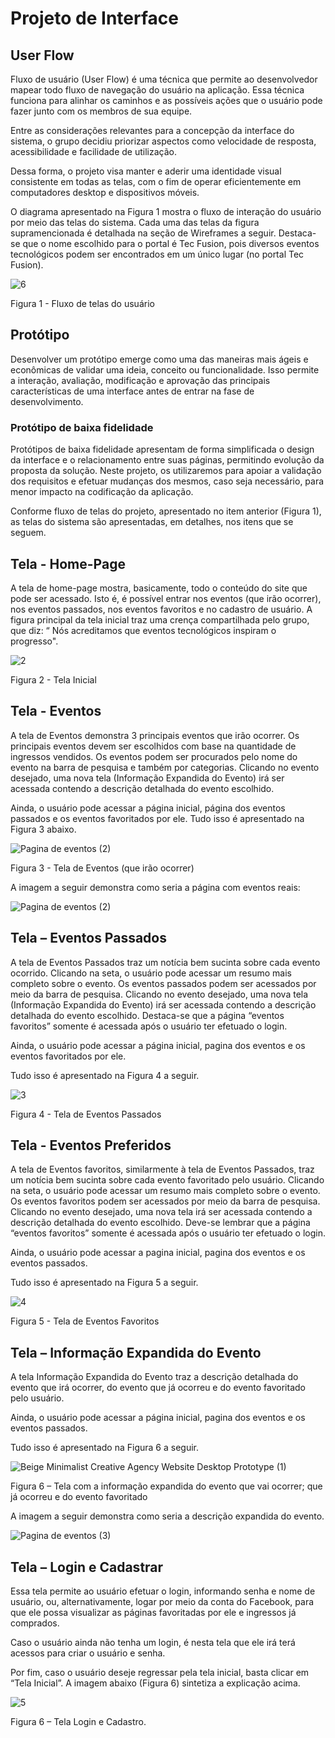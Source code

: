 
# Projeto de Interface

## User Flow

Fluxo de usuário (User Flow) é uma técnica que permite ao desenvolvedor mapear todo fluxo de navegação do usuário na aplicação. Essa técnica funciona para alinhar os caminhos e as possíveis ações que o usuário pode fazer junto com os membros de sua equipe.

Entre as considerações relevantes para a concepção da interface do sistema, o grupo decidiu priorizar aspectos como velocidade de resposta, acessibilidade e facilidade de utilização. 

Dessa forma, o projeto visa manter e aderir uma identidade visual consistente em todas as telas, com o fim de operar eficientemente em computadores desktop e dispositivos móveis.

O diagrama apresentado na Figura 1 mostra o fluxo de interação do usuário por meio das telas do sistema. Cada uma das telas da figura supramencionada é detalhada na seção de Wireframes a seguir. Destaca-se que o nome escolhido para o portal é Tec Fusion, pois diversos eventos tecnológicos podem ser encontrados em um único lugar (no portal Tec Fusion). 

![6](https://github.com/ICEI-PUC-Minas-PMV-ADS/pmv-ads-2023-2-e1-proj-web-t11-pmv-ads-2023-2-e1-proj-vendaingressos/assets/145787867/14842d7d-9f68-4102-9c32-82e673030267)

Figura 1 - Fluxo de telas do usuário

## Protótipo

Desenvolver um protótipo emerge como uma das maneiras mais ágeis e econômicas de validar uma ideia, conceito ou funcionalidade. Isso permite a interação, avaliação, modificação e aprovação das principais características de uma interface antes de entrar na fase de desenvolvimento. 

### Protótipo de baixa fidelidade

Protótipos de baixa fidelidade apresentam de forma simplificada o design da interface e o relacionamento entre suas páginas, permitindo evolução da proposta da solução. Neste projeto, os utilizaremos para apoiar a validação dos requisitos e efetuar mudanças dos mesmos, caso seja necessário, para menor impacto na codificação da aplicação.

Conforme fluxo de telas do projeto, apresentado no item anterior (Figura 1), as telas do sistema são apresentadas, em detalhes, nos itens que se seguem.

## Tela - Home-Page
A tela de home-page mostra, basicamente, todo o conteúdo do site que pode ser acessado. Isto é, é possível entrar nos eventos (que irão ocorrer), nos eventos passados, nos eventos favoritos e no cadastro de usuário.
A figura principal da tela inicial traz uma crença compartilhada pelo grupo, que diz: “ Nós acreditamos que eventos tecnológicos inspiram o progresso".

![2](https://github.com/ICEI-PUC-Minas-PMV-ADS/pmv-ads-2023-2-e1-proj-web-t11-pmv-ads-2023-2-e1-proj-vendaingressos/assets/145787867/0b0a4135-e973-4d62-908c-a3ebcc2942ea)


Figura 2 - Tela Inicial

## Tela - Eventos
A tela de Eventos demonstra 3 principais eventos que irão ocorrer. Os principais eventos devem ser escolhidos com base na quantidade de ingressos vendidos. Os eventos podem ser procurados pelo nome do evento na barra de pesquisa e também por categorias. Clicando no evento desejado, uma nova tela (Informação Expandida do Evento) irá ser acessada contendo a descrição detalhada do evento escolhido.

Ainda, o usuário pode acessar a página inicial, página dos eventos passados e os eventos favoritados por ele. Tudo isso é apresentado na Figura 3 abaixo.

![Pagina de eventos (2)](https://github.com/ICEI-PUC-Minas-PMV-ADS/pmv-ads-2023-2-e1-proj-web-t11-pmv-ads-2023-2-e1-proj-vendaingressos/assets/83097575/0d2f8a9a-6d04-44f2-be2c-fef1ca2fe1d5)



Figura 3 - Tela de Eventos (que irão ocorrer)

A imagem a seguir demonstra como seria a página com eventos reais:

![Pagina de eventos (2)](https://github.com/ICEI-PUC-Minas-PMV-ADS/pmv-ads-2023-2-e1-proj-web-t11-pmv-ads-2023-2-e1-proj-vendaingressos/assets/145787867/724b162e-268c-4ebb-83d7-936f0d8263e8)


## Tela – Eventos Passados
A tela de Eventos Passados traz um notícia bem sucinta sobre cada evento ocorrido. Clicando na seta, o usuário pode acessar um resumo mais completo sobre o evento. Os eventos passados podem ser acessados por meio da barra de pesquisa. Clicando no evento desejado, uma nova tela (Informação Expandida do Evento) irá ser acessada contendo a descrição detalhada do evento escolhido. Destaca-se que a página “eventos favoritos” somente é acessada após o usuário ter efetuado o login.

Ainda, o usuário pode acessar a página inicial, pagina dos eventos e os eventos favoritados por ele.

Tudo isso é apresentado na Figura 4 a seguir.

![3](https://github.com/ICEI-PUC-Minas-PMV-ADS/pmv-ads-2023-2-e1-proj-web-t11-pmv-ads-2023-2-e1-proj-vendaingressos/assets/145787867/56457c4b-5122-4344-9c5d-09f9532cc219)

Figura 4 - Tela de Eventos Passados

## Tela - Eventos Preferidos
A tela de Eventos favoritos, similarmente à tela de Eventos Passados, traz um notícia bem sucinta sobre cada evento favoritado pelo usuário. Clicando na seta, o usuário pode acessar um resumo mais completo sobre o evento. Os eventos favoritos podem ser acessados por meio da barra de pesquisa. Clicando no evento desejado, uma nova tela irá ser acessada contendo a descrição detalhada do evento escolhido. 
Deve-se lembrar que a página “eventos favoritos” somente é acessada após o usuário ter efetuado o login.


Ainda, o usuário pode acessar a pagina inicial, pagina dos eventos e os eventos passados.

Tudo isso é apresentado na Figura 5 a seguir.

![4](https://github.com/ICEI-PUC-Minas-PMV-ADS/pmv-ads-2023-2-e1-proj-web-t11-pmv-ads-2023-2-e1-proj-vendaingressos/assets/145787867/41dd1fed-a57f-47d2-bf70-ea62ba6f0fd2)


Figura 5 - Tela de Eventos Favoritos

## Tela – Informação Expandida do Evento
A tela Informação Expandida do Evento traz a descrição detalhada do evento que irá ocorrer, do evento que já ocorreu e do evento favoritado pelo usuário. 

Ainda, o usuário pode acessar a página inicial, pagina dos eventos e os eventos passados.

Tudo isso é apresentado na Figura 6 a seguir.

![Beige Minimalist Creative Agency Website Desktop Prototype (1)](https://github.com/ICEI-PUC-Minas-PMV-ADS/pmv-ads-2023-2-e1-proj-web-t11-pmv-ads-2023-2-e1-proj-vendaingressos/assets/145787867/872433cf-ea04-4984-bc5a-b8a1ac837b70)

Figura 6 – Tela com a informação expandida do evento que vai ocorrer; que já ocorreu e do evento favoritado

A imagem a seguir demonstra como seria a descrição expandida do evento.

![Pagina de eventos (3)](https://github.com/ICEI-PUC-Minas-PMV-ADS/pmv-ads-2023-2-e1-proj-web-t11-pmv-ads-2023-2-e1-proj-vendaingressos/assets/145787867/b27fa97e-379b-4bde-9283-47189f290cc8)


## Tela – Login e Cadastrar
Essa tela permite ao usuário efetuar o login, informando senha e nome de usuário, ou, alternativamente, logar por meio da conta do Facebook, para que ele possa visualizar as páginas favoritadas por ele e ingressos já comprados.

Caso o usuário ainda não tenha um login, é nesta tela que ele irá terá acessos para criar o usuário e senha.

Por fim, caso o usuário deseje regressar pela tela inicial, basta clicar em “Tela Inicial”.
A imagem abaixo (Figura 6) sintetiza a explicação acima.

![5](https://github.com/ICEI-PUC-Minas-PMV-ADS/pmv-ads-2023-2-e1-proj-web-t11-pmv-ads-2023-2-e1-proj-vendaingressos/assets/145787867/6ddba4e4-e262-473b-af34-16d08179cc5a)

Figura 6 – Tela Login e Cadastro.



